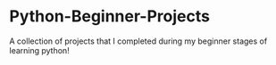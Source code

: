 # Python-Beginner-Projects
A collection of projects that I completed during my beginner stages of learning python!
